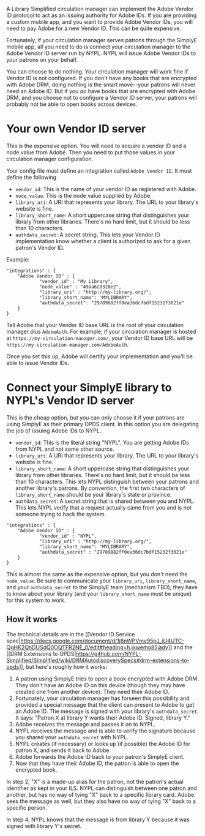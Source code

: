 A Library Simplified circulation manager can implement the Adobe Vendor ID protocol to act as an issuing authority for Adobe IDs. If you are providing a custom mobile app, and you want to provide Adobe Vendor IDs, you will need to pay Adobe for a new Vendor ID. This can be quite expensive.

Fortunately, if your circulation manager serves patrons through the SimplyE mobile app, all you need to do is connect your circulation manager to the Adobe Vendor ID server run by NYPL. NYPL will issue Adobe Vendor IDs to your patrons on your behalf.

You can choose to do nothing. Your circulation manager will work fine if Vendor ID is not configured. If you don't have any books that are encrypted with Adobe DRM, doing nothing is the smart move--your patrons will never need an Adobe ID. But if you _do_ have books that are encrypted with Adobe DRM, and you choose not to configure a Vendor ID server, your patrons will probably not be able to open books across devices.

# Your own Vendor ID server

This is the expensive option. You will need to acquire a vendor ID and a node value from Adobe. Then you need to put those values in your circulation manager configuration.

Your config file must define an integration called `Adobe Vendor ID`. It must define the following 

* `vendor_id`: This is the name of your vendor ID as registered with Adobe.
* `node_value`: This is the node value supplied by Adobe.
* `library_uri`: A URI that represents your library. The URL to your library's website is fine.
* `library_short_name`: A short uppercase string that distinguishes your library from other libraries. There's no hard limit, but it should be less than 10 characters.
* `authdata_secret`: A secret string. This lets your Vendor ID implementation know whether a client is authorized to ask for a given patron's Vendor ID.

Example:

```
"integrations" : {
	"Adobe Vendor ID" : {
            "vendor_id" : "My Library",
            "node_value" : "49aa62d328e2",
            "library_uri" : "http://my-library.org/",
            "library_short_name": "MYLIBRARY",
            "authdata_secret": "29789882ff0ea36dc7bdf15232f3021e"
	}
}
```

Tell Adobe that your Vendor ID base URL is the root of your circulation manager plus `AdobeAuth`. For example, if your circulation manager is hosted at `https://my-circulation-manager.com/`, your Vendor ID base URL will be `https://my-circulation-manager.com/AdobeAuth`.

Once you set this up, Adobe will certify your implementation and you'll be able to issue Vendor IDs.

# Connect your SimplyE library to NYPL's Vendor ID server

This is the cheap option, but you can only choose it if your patrons are using SimplyE as their primary OPDS client. In this option you are delegating the job of issuing Adobe IDs to NYPL.

* `vendor_id`: This is the literal string "NYPL". You are getting Adobe IDs from NYPL and not some other source.
* `library_uri`: A URI that represents your library. The URL to your library's website is fine.
* `library_short_name`: A short uppercase string that distinguishes your library from other libraries. There's no hard limit, but it should be less than 10 characters. This lets NYPL distinguish between your patrons and another library's patrons. By convention, the first two characters of `library_short_name` should be your library's state or province.
* `authdata_secret`: A secret string that is shared between you and NYPL. This lets NYPL verify that a request actually came from you and is not someone trying to hack the system.

```
"integrations" : {
	"Adobe Vendor ID" : {
            "vendor_id" : "NYPL",
            "library_uri" : "http://my-library.org/",
            "library_short_name": "MYLIBRARY",
            "authdata_secret" : "29789882ff0ea36dc7bdf15232f3021e"
	}
}
```

This is almost the same as the expensive option, but you don't need the `node_value`. Be sure to communicate your `library_uri`, `library_short_name`, and your `authdata_secret` to the SimplyE team (mechanism TBD); they have to know about your library (and your `library_short_name` must be unique) for this system to work.

## How it works

The technical details are in the [[Vendor ID Service spec|https://docs.google.com/document/d/1j8nWPVmy95pJ_iU4UTC-QgHK2QhDUSdQ0OQTFR2NE_0/edit#heading=h.jxwemo85jady]] and the [[DRM Extensions to OPDS|https://github.com/NYPL-Simplified/Simplified/wiki/DRMAutodiscoverySpecs#drm-extensions-to-opds]], but here's roughly how it works:

1. A patron using SimplyE tries to open a book encrypted with Adobe DRM. They don't have an Adobe ID on this device (though they may have created one from another device). They need their Adobe ID.
2. Fortunately, your circulation manager has forseen this possibility and provided a special message that the client can present to Adobe to get an Adobe ID. The message is signed with your library's `authdata_secret`. It says: "Patron X at library Y wants their Adobe ID. Signed, library Y." 
3. Adobe receives the message and passes it on to NYPL.
4. NYPL receives the message and is able to verify the signature because you shared your `authdata_secret` with NYPL.
5. NYPL creates (if necessary) or looks up (if possible) the Adobe ID for patron X, and sends it back to Adobe.
6. Adobe forwards the Adobe ID back to your patron's SimplyE client.
7. Now that they have their Adobe ID, the patron is able to open the encrypted book.

In step 2, "X" is a made-up alias for the patron, not the patron's actual identifier as kept in your ILS. NYPL can distinguish between one patron and another, but has no way of tying "X" back to a specific library card. Adobe sees the message as well, but they also have no way of tying "X" back to a specific person.

In step 4, NYPL knows that the message is from library Y because it was signed with library Y's secret. 